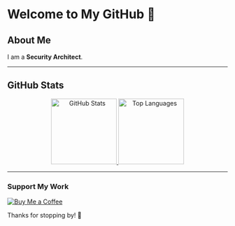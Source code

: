 # Welcome to My GitHub 👾

## About Me

I am a **Security Architect**.

---

## GitHub Stats

<p align="center">
  <a href="https://github.com/secnnet">
    <img height="150em" src="https://github-readme-stats.vercel.app/api?username=secnnet&show_icons=true&theme=radical" alt="GitHub Stats">
  </a>
  <a href="https://github.com/secnnet">
    <img height="150em" src="https://github-readme-stats.vercel.app/api/top-langs/?username=secnnet&layout=compact&theme=radical" alt="Top Languages">
  </a>
</p>

---

### Support My Work

[![Buy Me a Coffee](https://img.shields.io/static/v1?label=Buy%20Me%20a%20Coffee&message=ibil3l&color=FF813F&logo=buy-me-a-coffee&logoColor=white)](https://www.buymeacoffee.com/iBil3l)

Thanks for stopping by! 🚀
